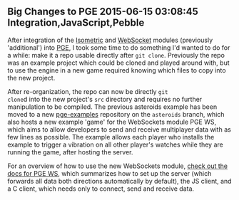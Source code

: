 Big Changes to PGE
2015-06-15 03:08:45
Integration,JavaScript,Pebble
---

After integration of the <a href="https://github.com/C-D-Lewis/pge/blob/master/docs/pge_isometric.md">Isometric</a> and <a href="https://github.com/C-D-Lewis/pge/blob/master/docs/pge_ws.md">WebSocket</a> modules (previously 'additional') into <a href="https://github.com/C-D-Lewis/pge">PGE</a>, I took some time to do something I'd wanted to do for a while: make it a repo usable directly after <code>git clone</code>. Previously the repo was an example project which could be cloned and played around with, but to use the engine in a new game required knowing which files to copy into the new project.

After re-organization, the repo can now be directly <code>git clone</code>d into the new project's <code>src</code> directory and requires no further manipulation to be compiled. The previous asteroids example has been moved to a new <a href="https://github.com/C-D-Lewis/pge-examples">pge-examples</a> repository on the <code>asteroids</code> branch, which also hosts a new example 'game' for the WebSockets module PGE WS, which aims to allow developers to send and receive multiplayer data with as few lines as possible. The example allows each player who installs the example to trigger a vibration on all other player's watches while they are running the game, after hosting the server.

For an overview of how to use the new WebSockets module, <a href="https://github.com/C-D-Lewis/pge/blob/master/docs/pge_ws.md">check out the docs for PGE WS</a>, which summarizes how to set up the server (which forwards all data both directions automatically by default), the JS client, and a C client, which needs only to connect, send and receive data.
